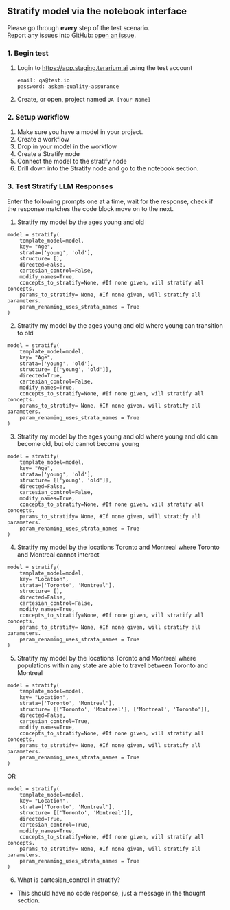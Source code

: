 ## Stratify model via the notebook interface
Please go through __every__ step of the test scenario.\
Report any issues into GitHub: [open an issue](https://github.com/DARPA-ASKEM/terarium/issues/new?assignees=&labels=bug%2C+Q%26A&template=qa-issue.md&title=%5BBUG%5D%3A+).

### 1. Begin test
1. Login to https://app.staging.terarium.ai using the test account
    ```
    email: qa@test.io
    password: askem-quality-assurance
    ```
2. Create, or open, project named `QA [Your Name]`

### 2. Setup workflow
1. Make sure you have a model in your project.
2. Create a workflow
3. Drop in your model in the workflow
4. Create a Stratify node
5. Connect the model to the stratify node
6. Drill down into the Stratify node and go to the notebook section.

### 3. Test Stratify LLM Responses
Enter the following prompts one at a time, wait for the response, check if the response matches the code block move on to the next.

1. Stratify my model by the ages young and old
```
model = stratify(
    template_model=model,
    key= "Age",
    strata=['young', 'old'],
    structure= [],
    directed=False,
    cartesian_control=False,
    modify_names=True,
    concepts_to_stratify=None, #If none given, will stratify all concepts.
    params_to_stratify= None, #If none given, will stratify all parameters.
    param_renaming_uses_strata_names = True
)
```

2. Stratify my model by the ages young and old where young can transition to old
```
model = stratify(
    template_model=model,
    key= "Age",
    strata=['young', 'old'],
    structure= [['young', 'old']],
    directed=True,
    cartesian_control=False,
    modify_names=True,
    concepts_to_stratify=None, #If none given, will stratify all concepts.
    params_to_stratify= None, #If none given, will stratify all parameters.
    param_renaming_uses_strata_names = True
)
```

3. Stratify my model by the ages young and old where young and old can become old, but old cannot become young
```
model = stratify(
    template_model=model,
    key= "Age",
    strata=['young', 'old'],
    structure= [['young', 'old']],
    directed=False,
    cartesian_control=False,
    modify_names=True,
    concepts_to_stratify=None, #If none given, will stratify all concepts.
    params_to_stratify= None, #If none given, will stratify all parameters.
    param_renaming_uses_strata_names = True
)
```
4. Stratify my model by the locations Toronto and Montreal where Toronto and Montreal cannot interact
```
model = stratify(
    template_model=model,
    key= "Location",
    strata=['Toronto', 'Montreal'],
    structure= [],
    directed=False,
    cartesian_control=False,
    modify_names=True,
    concepts_to_stratify=None, #If none given, will stratify all concepts.
    params_to_stratify= None, #If none given, will stratify all parameters.
    param_renaming_uses_strata_names = True
)
```

5. 	Stratify my model by the locations Toronto and Montreal where populations within any state are able to travel between Toronto and Montreal
```
model = stratify(
    template_model=model,
    key= "Location",
    strata=['Toronto', 'Montreal'],
    structure= [['Toronto', 'Montreal'], ['Montreal', 'Toronto']],
    directed=False,
    cartesian_control=True,
    modify_names=True,
    concepts_to_stratify=None, #If none given, will stratify all concepts.
    params_to_stratify= None, #If none given, will stratify all parameters.
    param_renaming_uses_strata_names = True
)
```

OR
```
model = stratify(
    template_model=model,
    key= "Location",
    strata=['Toronto', 'Montreal'],
    structure= [['Toronto', 'Montreal']],
    directed=True,
    cartesian_control=True,
    modify_names=True,
    concepts_to_stratify=None, #If none given, will stratify all concepts.
    params_to_stratify= None, #If none given, will stratify all parameters.
    param_renaming_uses_strata_names = True
)
```

6. What is cartesian_control in stratify?
- This should have no code response, just a message in the thought section.
